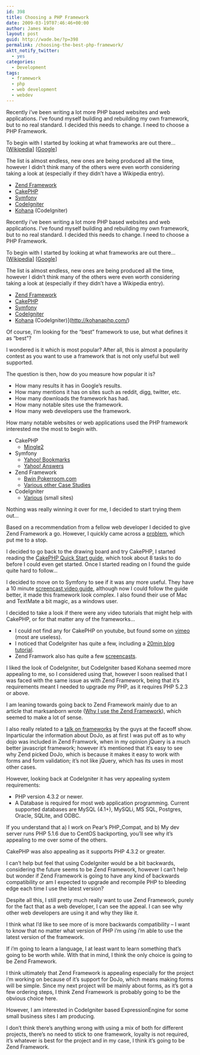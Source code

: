 ```yaml
---
id: 398
title: Choosing a PHP Framework
date: 2009-03-19T07:46:46+00:00
author: James Wade
layout: post
guid: http://wade.be/?p=398
permalink: /choosing-the-best-php-framework/
aktt_notify_twitter:
  - yes
categories:
  - Development
tags:
  - framework
  - php
  - web development
  - webdev
---
```

<p class="lead">
  Recently i&#8217;ve been writing a lot more PHP based websites and web applications. I&#8217;ve found myself building and rebuilding my own framework, but to no real standard. I decided this needs to change. I need to choose a PHP Framework.
</p>

<!--more-->

To begin with I started by looking at what frameworks are out there&#8230; [[Wikipedia](http://en.wikipedia.org/wiki/List_of_web_application_frameworks)] [[Google](http://www.google.com/search?q=php+frameworks)]

The list is almost endless, new ones are being produced all the time, however I didn&#8217;t think many of the others were even worth considering taking a look at (especially if they didn&#8217;t have a Wikipedia entry).

  * [Zend Framework](http://framework.zend.com/)
  * [CakePHP](http://www.cakephp.org/)
  * [Symfony](http://www.symfony-project.org/)
  * [CodeIgniter](http://codeigniter.com/)
  * [Kohana](http://kohanaphp.com/) (CodeIgniter)
  
<p class="lead">
  Recently i&#8217;ve been writing a lot more PHP based websites and web applications. I&#8217;ve found myself building and rebuilding my own framework, but to no real standard. I decided this needs to change. I need to choose a PHP Framework.
</p>

To begin with I started by looking at what frameworks are out there&#8230; [[Wikipedia](http://en.wikipedia.org/wiki/List_of_web_application_frameworks)] [[Google](http://www.google.com/search?q=php+frameworks)]

The list is almost endless, new ones are being produced all the time, however I didn&#8217;t think many of the others were even worth considering taking a look at (especially if they didn&#8217;t have a Wikipedia entry).

  * [Zend Framework](http://framework.zend.com/)
  * [CakePHP](http://www.cakephp.org/)
  * [Symfony](http://www.symfony-project.org/)
  * [CodeIgniter](http://codeigniter.com/)
  * [Kohana](http://kohanaphp.com/) (CodeIgniter)](http://kohanaphp.com/) 

Of course, I&#8217;m looking for the &#8220;best&#8221; framework to use, but what defines it as &#8220;best&#8221;?

I wondered is it which is most popular? After all, this is almost a popularity contest as you want to use a framework that is not only useful but well supported.

The question is then, how do you measure how popular it is?

  * How many results it has in Google&#8217;s results.
  * How many mentions it has on sites such as reddit, digg, twitter, etc.
  * How many downloads the framework has had.
  * How many notable sites use the framework.
  * How many web developers use the framework.

How many notable websites or web applications used the PHP framework interested me the most to begin with.

  * CakePHP 
      * [Mingle2](http://bakery.cakephp.org/articles/view/how-i-built-a-web-2-0-dating-site-in-66-5-hours)
  * Symfony 
      * [Yahoo! Bookmarks](http://www.symfony-project.org/blog//2006/10/28/yahoo-bookmarks-uses-symfony)
      * [Yahoo! Answers](http://www.symfony-project.org/blog/2008/05/08/yahoo-answers-powered-by-symfony)
  * Zend Framework 
      * [Bwin Pokerroom.com](http://framework.zend.com/casestudies/ZFCaseStudy-bwin.pdf)
      * [Various other Case Studies](http://framework.zend.com/about/casestudies)
  * CodeIgniter 
      * [Various](http://codeigniter.com/projects/) (small sites)

Nothing was really winning it over for me, I decided to start trying them out&#8230;

Based on a recommendation from a fellow web developer I decided to give Zend Framework a go. However, I quickly came across a [problem](http://framework.zend.com/issues/browse/ZF-5883), which put me to a stop.

I decided to go back to the drawing board and try CakePHP, I started reading the [CakePHP Quick Start guide](http://book.cakephp.org/view/326/the-cake-blog-tutorial), which took about 8 tasks to do before I could even get started. Once I started reading on I found the guide quite hard to follow&#8230;

I decided to move on to Symfony to see if it was any more useful. They have a 10 minute [screencast video guide](http://www.symfony-project.org/screencast/cart), although now I could follow the guide better, it made this framework look complex. I also found their use of Mac and TextMate a bit magic, as a windows user.

I decided to take a look if there were any video tutorials that might help with CakePHP, or for that matter any of the frameworks&#8230;

  * I could not find any for CakePHP on youtube, but found some on [vimeo](http://www.vimeo.com/videos/search:cakephp) (most are useless).
  * I noticed that CodeIgniter has quite a few, including a [20min blog tutorial](http://codeigniter.com/tutorials/watch/blog/).
  * Zend Framwork also has quite a few [screencasts](http://framework.zend.com/docs/screencasts).

I liked the look of CodeIgniter, but CodeIgniter based Kohana seemed more appealing to me, so I considered using that, however I soon realised that I was faced with the same issue as with Zend Framework, being that it&#8217;s requirements meant I needed to upgrade my PHP, as it requires PHP 5.2.3 or above.

I am leaning towards going back to Zend Framework mainly due to an article that marksanborn wrote ([Why I use the Zend Framework](http://www.marksanborn.net/php/why-i-use-the-zend-framework/)), which seemed to make a lot of sense.

I also really related to a [talk on frameworks](http://faceoffshow.com/2009/02/04/episode-1-frameworks/) by the guys at the faceoff show. Inparticular the information about DoJo, as at first I was put off as to why dojo was included in Zend Framwork, when in my opinion jQuery is a much better javascript framework; however it&#8217;s mentioned that it&#8217;s easy to see why Zend picked DoJo, which is because it makes it easy to work with forms and form validation; it&#8217;s not like jQuery, which has its uses in most other cases.

However, looking back at CodeIgniter it has very appealing system requirements:

  * PHP version 4.3.2 or newer.
  * A Database is required for most web application programming. Current supported databases are MySQL (4.1+), MySQLi, MS SQL, Postgres, Oracle, SQLite, and ODBC.

If you understand that a) I work on Pear&#8217;s PHP_Compat, and b) My dev server runs PHP 5.1.6 due to CentOS backporting, you&#8217;ll see why it&#8217;s appealing to me over some of the others.

CakePHP was also appealing as it supports PHP 4.3.2 or greater.

I can&#8217;t help but feel that using CodeIgniter would be a bit backwards, considering the future seems to be Zend Framework, however I can&#8217;t help but wonder if Zend Framework is going to have any kind of backwards compatibility or am I expected to upgrade and recompile PHP to bleeding edge each time I use the latest version?

Despite all this, I still pretty much really want to use Zend Framework, purely for the fact that as a web developer, I can see the appeal. I can see why other web developers are using it and why they like it.

I think what I&#8217;d like to see more of is more backwards compatibility &#8211; I want to know that no matter what version of PHP i&#8217;m using i&#8217;m able to use the latest version of the framework.

If i&#8217;m going to learn a language, I at least want to learn something that&#8217;s going to be worth while. With that in mind, I think the only choice is going to be Zend Framework.

I think ultimately that Zend Framework is appealing especially for the project i&#8217;m working on because of it&#8217;s support for DoJo, which means making forms will be simple. Since my next project will be mainly about forms, as it&#8217;s got a few ordering steps, I think Zend Framework is probably going to be the obvious choice here.

However, I am interested in CodeIgniter based ExpressionEngine for some small business sites I am producing.

I don&#8217;t think there&#8217;s anything wrong with using a mix of both for different projects, there&#8217;s no need to stick to one framework, loyalty is not required, it&#8217;s whatever is best for the project and in my case, I think it&#8217;s going to be Zend Framework.